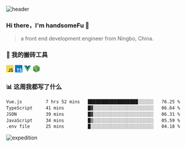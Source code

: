 ![header](https://raw.githubusercontent.com/fzq1998/fzq1998/master/header.png)

### Hi there，I'm handsomeFu 👋

> a front end development engineer from Ningbo, China.

### 🔧 我的搬砖工具
<code><img height="20" src="https://raw.githubusercontent.com/github/explore/80688e429a7d4ef2fca1e82350fe8e3517d3494d/topics/javascript/javascript.png" alt="javascript"></code>
<code><img height="20" src="https://raw.githubusercontent.com/github/explore/80688e429a7d4ef2fca1e82350fe8e3517d3494d/topics/typescript/typescript.png" alt="typescript"></code>
<code><img height="20" src="https://raw.githubusercontent.com/github/explore/80688e429a7d4ef2fca1e82350fe8e3517d3494d/topics/vue/vue.png" alt="vue"></code>
<code><img height="20" src="https://raw.githubusercontent.com/github/explore/80688e429a7d4ef2fca1e82350fe8e3517d3494d/topics/nodejs/nodejs.png" alt="nodejs"></code>



### 📊 这周我都写了什么
<!--START_SECTION:waka-->

```txt
Vue.js         7 hrs 52 mins   ███████████████████░░░░░░   76.25 %
TypeScript     41 mins         █▓░░░░░░░░░░░░░░░░░░░░░░░   06.64 %
JSON           39 mins         █▓░░░░░░░░░░░░░░░░░░░░░░░   06.31 %
JavaScript     34 mins         █▒░░░░░░░░░░░░░░░░░░░░░░░   05.59 %
.env file      25 mins         █░░░░░░░░░░░░░░░░░░░░░░░░   04.18 %
```

<!--END_SECTION:waka-->


![expedition](https://raw.githubusercontent.com/fzq1998/fzq1998/master/expedition.gif)

